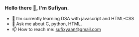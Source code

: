  ### Hello there 👋, I'm Sufiyan.

- 🌱 I’m currently learning DSA with javascript and HTML-CSS 
- 💬 Ask me about C, python, HTML. 
- 📫 How to reach me: sufixyaan@gmail.com

